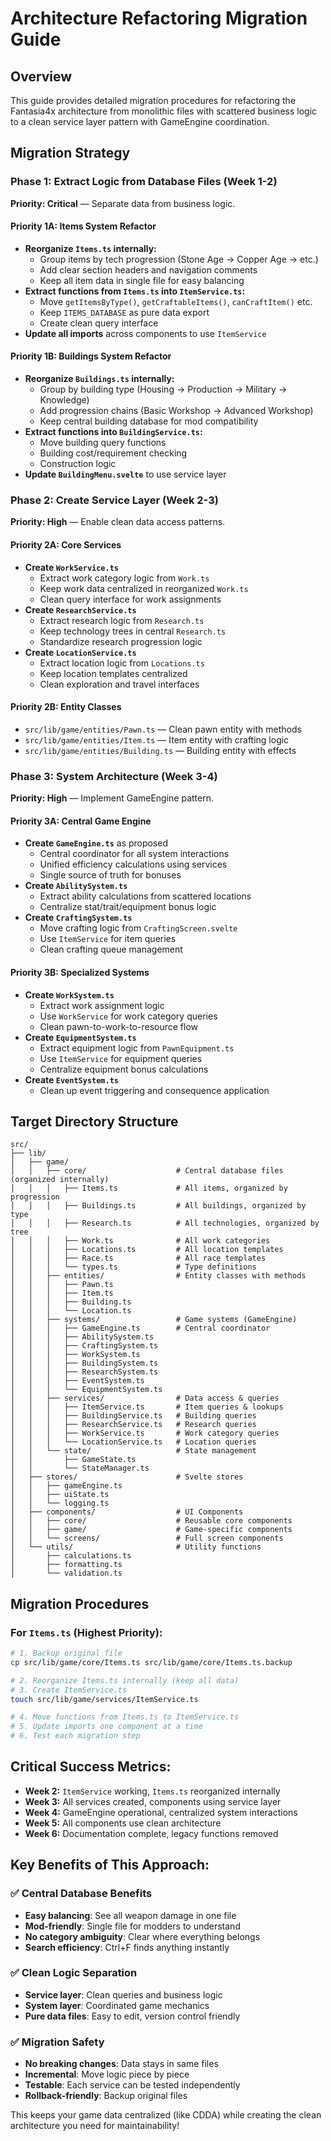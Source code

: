 # Architecture Refactoring Migration Guide

## Overview

This guide provides detailed migration procedures for refactoring the Fantasia4x architecture from monolithic files with scattered business logic to a clean service layer pattern with GameEngine coordination.

## Migration Strategy

### Phase 1: Extract Logic from Database Files (Week 1-2)
**Priority: Critical** — Separate data from business logic.

#### Priority 1A: Items System Refactor
- **Reorganize `Items.ts` internally:**
  - Group items by tech progression (Stone Age → Copper Age → etc.)
  - Add clear section headers and navigation comments
  - Keep all item data in single file for easy balancing
- **Extract functions from `Items.ts` into `ItemService.ts`:**
  - Move `getItemsByType()`, `getCraftableItems()`, `canCraftItem()` etc.
  - Keep `ITEMS_DATABASE` as pure data export
  - Create clean query interface
- **Update all imports** across components to use `ItemService`

#### Priority 1B: Buildings System Refactor
- **Reorganize `Buildings.ts` internally:**
  - Group by building type (Housing → Production → Military → Knowledge)
  - Add progression chains (Basic Workshop → Advanced Workshop)
  - Keep central building database for mod compatibility
- **Extract functions into `BuildingService.ts`:**
  - Move building query functions
  - Building cost/requirement checking
  - Construction logic
- **Update `BuildingMenu.svelte`** to use service layer

### Phase 2: Create Service Layer (Week 2-3)
**Priority: High** — Enable clean data access patterns.

#### Priority 2A: Core Services
- **Create `WorkService.ts`**
  - Extract work category logic from `Work.ts`
  - Keep work data centralized in reorganized `Work.ts`
  - Clean query interface for work assignments
- **Create `ResearchService.ts`**
  - Extract research logic from `Research.ts`
  - Keep technology trees in central `Research.ts`
  - Standardize research progression logic
- **Create `LocationService.ts`**
  - Extract location logic from `Locations.ts`
  - Keep location templates centralized
  - Clean exploration and travel interfaces

#### Priority 2B: Entity Classes
- `src/lib/game/entities/Pawn.ts` — Clean pawn entity with methods
- `src/lib/game/entities/Item.ts` — Item entity with crafting logic  
- `src/lib/game/entities/Building.ts` — Building entity with effects

### Phase 3: System Architecture (Week 3-4)
**Priority: High** — Implement GameEngine pattern.

#### Priority 3A: Central Game Engine
- **Create `GameEngine.ts`** as proposed
  - Central coordinator for all system interactions
  - Unified efficiency calculations using services
  - Single source of truth for bonuses
- **Create `AbilitySystem.ts`**
  - Extract ability calculations from scattered locations
  - Centralize stat/trait/equipment bonus logic
- **Create `CraftingSystem.ts`**
  - Move crafting logic from `CraftingScreen.svelte`
  - Use `ItemService` for item queries
  - Clean crafting queue management

#### Priority 3B: Specialized Systems
- **Create `WorkSystem.ts`**
  - Extract work assignment logic
  - Use `WorkService` for work category queries
  - Clean pawn-to-work-to-resource flow
- **Create `EquipmentSystem.ts`**
  - Extract equipment logic from `PawnEquipment.ts`
  - Use `ItemService` for equipment queries
  - Centralize equipment bonus calculations
- **Create `EventSystem.ts`**
  - Clean up event triggering and consequence application

## Target Directory Structure

```text
src/
├── lib/
│   ├── game/
│   │   ├── core/                    # Central database files (organized internally)
│   │   │   ├── Items.ts             # All items, organized by progression
│   │   │   ├── Buildings.ts         # All buildings, organized by type
│   │   │   ├── Research.ts          # All technologies, organized by tree
│   │   │   ├── Work.ts              # All work categories
│   │   │   ├── Locations.ts         # All location templates
│   │   │   ├── Race.ts              # All race templates
│   │   │   └── types.ts             # Type definitions
│   │   ├── entities/                # Entity classes with methods
│   │   │   ├── Pawn.ts
│   │   │   ├── Item.ts
│   │   │   ├── Building.ts
│   │   │   └── Location.ts
│   │   ├── systems/                 # Game systems (GameEngine)
│   │   │   ├── GameEngine.ts        # Central coordinator
│   │   │   ├── AbilitySystem.ts
│   │   │   ├── CraftingSystem.ts
│   │   │   ├── WorkSystem.ts
│   │   │   ├── BuildingSystem.ts
│   │   │   ├── ResearchSystem.ts
│   │   │   ├── EventSystem.ts
│   │   │   └── EquipmentSystem.ts
│   │   ├── services/                # Data access & queries
│   │   │   ├── ItemService.ts       # Item queries & lookups
│   │   │   ├── BuildingService.ts   # Building queries
│   │   │   ├── ResearchService.ts   # Research queries
│   │   │   ├── WorkService.ts       # Work category queries
│   │   │   └── LocationService.ts   # Location queries
│   │   └── state/                   # State management
│   │       ├── GameState.ts
│   │       └── StateManager.ts
│   ├── stores/                      # Svelte stores
│   │   ├── gameEngine.ts
│   │   ├── uiState.ts
│   │   └── logging.ts
│   ├── components/                  # UI Components
│   │   ├── core/                    # Reusable core components
│   │   ├── game/                    # Game-specific components
│   │   └── screens/                 # Full screen components
│   └── utils/                       # Utility functions
│       ├── calculations.ts
│       ├── formatting.ts
│       └── validation.ts
```

## Migration Procedures

### For `Items.ts` (Highest Priority):
```bash
# 1. Backup original file
cp src/lib/game/core/Items.ts src/lib/game/core/Items.ts.backup

# 2. Reorganize Items.ts internally (keep all data)
# 3. Create ItemService.ts
touch src/lib/game/services/ItemService.ts

# 4. Move functions from Items.ts to ItemService.ts
# 5. Update imports one component at a time
# 6. Test each migration step
```

## Critical Success Metrics:
- **Week 2:** `ItemService` working, `Items.ts` reorganized internally
- **Week 3:** All services created, components using service layer
- **Week 4:** GameEngine operational, centralized system interactions
- **Week 5:** All components use clean architecture
- **Week 6:** Documentation complete, legacy functions removed

## Key Benefits of This Approach:

### ✅ **Central Database Benefits**
- **Easy balancing**: See all weapon damage in one file
- **Mod-friendly**: Single file for modders to understand
- **No category ambiguity**: Clear where everything belongs
- **Search efficiency**: Ctrl+F finds anything instantly

### ✅ **Clean Logic Separation**  
- **Service layer**: Clean queries and business logic
- **System layer**: Coordinated game mechanics
- **Pure data files**: Easy to edit, version control friendly

### ✅ **Migration Safety**
- **No breaking changes**: Data stays in same files
- **Incremental**: Move logic piece by piece
- **Testable**: Each service can be tested independently
- **Rollback-friendly**: Backup original files

This keeps your game data centralized (like CDDA) while creating the clean architecture you need for maintainability!